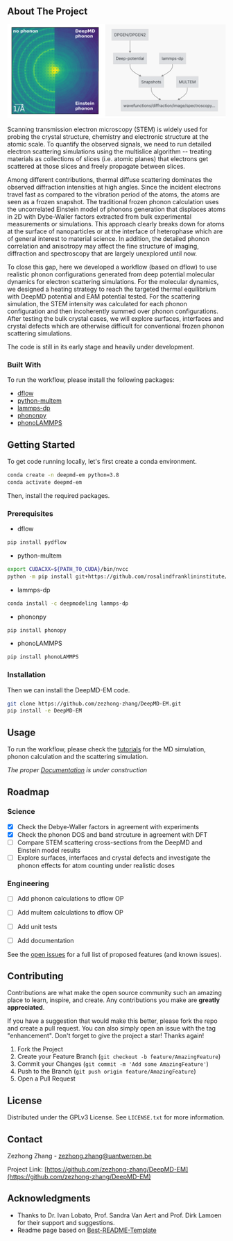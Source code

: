 <!-- ABOUT THE PROJECT -->
## About The Project

![image](./figs/screenshot.png)

Scanning transmission electron microscopy (STEM) is widely used for probing the crystal structure, chemistry and electronic structure at the atomic scale. To quantify the observed signals, we need to run detailed electron scattering simulations using the multislice algorithm -- treating materials as collections of slices (i.e. atomic planes) that electrons get scattered at those slices and freely propagate between slices. 

Among different contributions, thermal diffuse scattering dominates the observed diffraction intensities at high angles. Since the incident electrons travel fast as compared to the vibration period of the atoms, the atoms are seen as a frozen snapshot. The traditional frozen phonon calculation uses the uncorrelated Einstein model of phonons generation that displaces atoms in 2D with Dybe-Waller factors extracted from bulk experimental measurements or simulations. This approach clearly breaks down for atoms at the surface of nanoparticles or at the interface of heterophase which are of general interest to material science. In addition, the detailed phonon correlation and anisotropy may affect the fine structure of imaging, diffraction and spectroscopy that are largely unexplored until now. 

To close this gap, here we developed a workflow (based on dflow) to use realistic phonon configurations generated from deep potential molecular dynamics for electron scattering simulations. For the molecular dynamics, we designed a heating strategy to reach the targeted thermal equilibrium with DeepMD potential and EAM potential tested. For the scattering simulation, the STEM intensity was calculated for each phonon configuration and then incoherently summed over phonon configurations. After testing the bulk crystal cases, we will explore surfaces, interfaces and crystal defects which are otherwise difficult for conventional frozen phonon scattering simulations. 

The code is still in its early stage and heavily under development. 


### Built With

To run the workflow, please install the following packages:

- [dflow](https://github.com/deepmodeling/dflow)
- [python-multem](https://github.com/rosalindfranklininstitute/python-multem)
- [lammps-dp](https://anaconda.org/deepmodeling/lammps-dp)
- [phononpy](https://github.com/phonopy/phonopy)
- [phonoLAMMPS](https://pypi.org/project/phonoLAMMPS/)


<!-- GETTING STARTED -->
## Getting Started

To get code running locally, let's first create a conda environment.

```bash
conda create -n deepmd-em python=3.8
conda activate deepmd-em
```

Then, install the required packages.

### Prerequisites

* dflow
```sh
pip install pydflow
```
* python-multem
```sh
export CUDACXX=${PATH_TO_CUDA}/bin/nvcc
python -m pip install git+https://github.com/rosalindfranklininstitute/python-multem.git@master
```
* lammps-dp
```sh
conda install -c deepmodeling lammps-dp
```
* phononpy
```sh
pip install phonopy
```
* phonoLAMMPS
```sh
pip install phonoLAMMPS
```
### Installation

Then we can install the DeepMD-EM code.

```sh
git clone https://github.com/zezhong-zhang/DeepMD-EM.git
pip install -e DeepMD-EM
```


<!-- USAGE EXAMPLES -->
## Usage

To run the workflow, please check the [tutorials](https://github.com/zezhong-zhang/DeepMD-EM/tree/master/tutorial) for the MD simulation, phonon calculation and the scattering simulation.

_The proper [Documentation](https://deepmd-em.readthedocs.io/en/latest/) is under construction_



<!-- ROADMAP -->
## Roadmap
### Science
- [x] Check the Debye-Waller factors in agreement with experiments
- [x] Check the phonon DOS and band strcuture in agreement with DFT
- [ ] Compare STEM scattering cross-sections from the DeepMD and Einstein model results
- [ ] Explore surfaces, interfaces and crystal defects and investigate the phonon effects for atom counting under realistic doses
### Engineering
- [ ] Add phonon calculations to dflow OP
- [ ] Add multem calculations to dflow OP
- [ ] Add unit tests
- [ ] Add documentation


See the [open issues](https://github.com/zezhong-zhang/DeepMD-EM/issues) for a full list of proposed features (and known issues).


<!-- CONTRIBUTING -->
## Contributing

Contributions are what make the open source community such an amazing place to learn, inspire, and create. Any contributions you make are **greatly appreciated**.

If you have a suggestion that would make this better, please fork the repo and create a pull request. You can also simply open an issue with the tag "enhancement".
Don't forget to give the project a star! Thanks again!

1. Fork the Project
2. Create your Feature Branch (`git checkout -b feature/AmazingFeature`)
3. Commit your Changes (`git commit -m 'Add some AmazingFeature'`)
4. Push to the Branch (`git push origin feature/AmazingFeature`)
5. Open a Pull Request


<!-- LICENSE -->
## License

Distributed under the GPLv3 License. See `LICENSE.txt` for more information.


<!-- CONTACT -->
## Contact

Zezhong Zhang - zezhong.zhang@uantwerpen.be

Project Link: [https://github.com/zezhong-zhang/DeepMD-EM](https://github.com/zezhong-zhang/DeepMD-EM)


<!-- ACKNOWLEDGMENTS -->
## Acknowledgments

* Thanks to Dr. Ivan Lobato, Prof. Sandra Van Aert and Prof. Dirk Lamoen for their support and suggestions.
* Readme page based on [Best-README-Template](https://github.com/othneildrew/Best-README-Template)


<!-- MARKDOWN LINKS & IMAGES -->
<!-- https://www.markdownguide.org/basic-syntax/#reference-style-links -->
[contributors-shield]: https://img.shields.io/github/contributors/zezhong-zhang/DeepMD-EM.svg?style=for-the-badge
[contributors-url]: https://github.com/zezhong-zhang/DeepMD-EM/graphs/contributors
[forks-shield]: https://img.shields.io/github/forks/zezhong-zhang/DeepMD-EM.svg?style=for-the-badge
[forks-url]: https://github.com/zezhong-zhang/DeepMD-EM/network/members
[stars-shield]: https://img.shields.io/github/stars/zezhong-zhang/DeepMD-EM.svg?style=for-the-badge
[stars-url]: https://github.com/zezhong-zhang/DeepMD-EM/stargazers
[issues-shield]: https://img.shields.io/github/issues/zezhong-zhang/DeepMD-EM.svg?style=for-the-badge
[issues-url]: https://github.com/zezhong-zhang/DeepMD-EM/issues
[license-shield]: https://img.shields.io/github/license/zezhong-zhang/DeepMD-EM.svg?style=for-the-badge
[license-url]: https://github.com/zezhong-zhang/DeepMD-EM/blob/master/LICENSE.txt
[linkedin-shield]: https://img.shields.io/badge/-LinkedIn-black.svg?style=for-the-badge&logo=linkedin&colorB=555
[linkedin-url]: https://linkedin.com/in/zezhong-zhang-062a0838